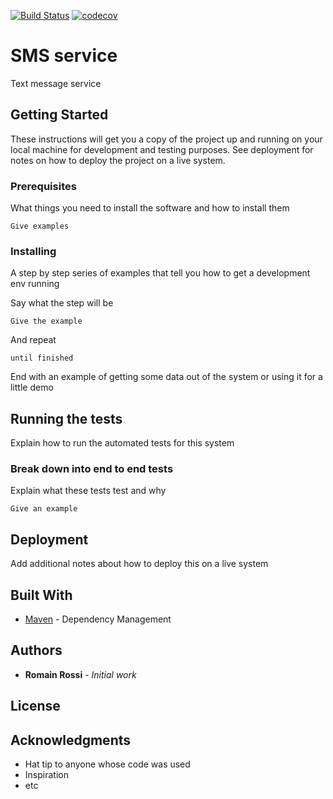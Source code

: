[![Build Status](https://travis-ci.com/Byzaneo/sms.svg?branch=master)](https://travis-ci.com/Byzaneo/sms)
[![codecov](https://codecov.io/gh/Byzaneo/sms/branch/master/graph/badge.svg)](https://codecov.io/gh/Byzaneo/sms)

# SMS service

Text message service

## Getting Started

These instructions will get you a copy of the project up and running on your local machine for development and testing purposes. See deployment for notes on how to deploy the project on a live system.

### Prerequisites

What things you need to install the software and how to install them

```
Give examples
```

### Installing

A step by step series of examples that tell you how to get a development env running

Say what the step will be

```
Give the example
```

And repeat

```
until finished
```

End with an example of getting some data out of the system or using it for a little demo

## Running the tests

Explain how to run the automated tests for this system

### Break down into end to end tests

Explain what these tests test and why

```
Give an example
```

## Deployment

Add additional notes about how to deploy this on a live system

## Built With

* [Maven](https://maven.apache.org/) - Dependency Management

## Authors

* **Romain Rossi** - *Initial work* 


## License



## Acknowledgments

* Hat tip to anyone whose code was used
* Inspiration
* etc
